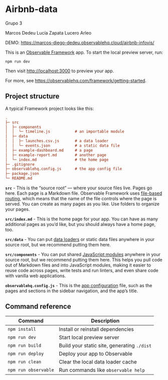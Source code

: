 # Airbnb-data

Grupo 3

Marcos Dedeu
Lucía Zapata
Lucero Arleo

DEMO: https://marcos-diego-dedeu.observablehq.cloud/airbnb-infovis/

This is an [Observable Framework](https://observablehq.com/framework) app. To start the local preview server, run:

```
npm run dev
```

Then visit <http://localhost:3000> to preview your app.

For more, see <https://observablehq.com/framework/getting-started>.

## Project structure

A typical Framework project looks like this:

```ini
.
├─ src
│  ├─ components
│  │  └─ timeline.js           # an importable module
│  ├─ data
│  │  ├─ launches.csv.js       # a data loader
│  │  └─ events.json           # a static data file
│  ├─ example-dashboard.md     # a page
│  ├─ example-report.md        # another page
│  └─ index.md                 # the home page
├─ .gitignore
├─ observablehq.config.js      # the app config file
├─ package.json
└─ README.md
```

**`src`** - This is the “source root” — where your source files live. Pages go here. Each page is a Markdown file. Observable Framework uses [file-based routing](https://observablehq.com/framework/routing), which means that the name of the file controls where the page is served. You can create as many pages as you like. Use folders to organize your pages.

**`src/index.md`** - This is the home page for your app. You can have as many additional pages as you’d like, but you should always have a home page, too.

**`src/data`** - You can put [data loaders](https://observablehq.com/framework/loaders) or static data files anywhere in your source root, but we recommend putting them here.

**`src/components`** - You can put shared [JavaScript modules](https://observablehq.com/framework/javascript/imports) anywhere in your source root, but we recommend putting them here. This helps you pull code out of Markdown files and into JavaScript modules, making it easier to reuse code across pages, write tests and run linters, and even share code with vanilla web applications.

**`observablehq.config.js`** - This is the [app configuration](https://observablehq.com/framework/config) file, such as the pages and sections in the sidebar navigation, and the app’s title.

## Command reference

| Command           | Description                                              |
| ----------------- | -------------------------------------------------------- |
| `npm install`            | Install or reinstall dependencies                        |
| `npm run dev`        | Start local preview server                               |
| `npm run build`      | Build your static site, generating `./dist`              |
| `npm run deploy`     | Deploy your app to Observable                            |
| `npm run clean`      | Clear the local data loader cache                        |
| `npm run observable` | Run commands like `observable help`                      |
